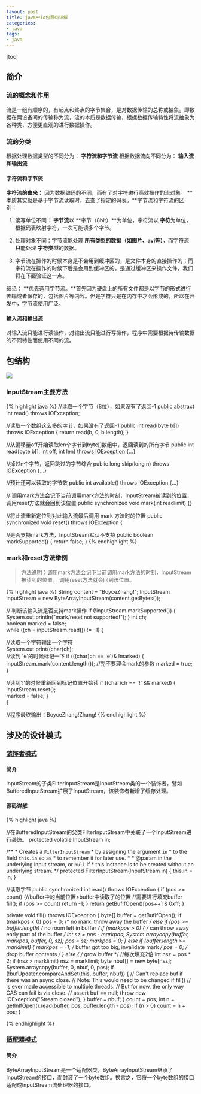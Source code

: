 ```yaml
---
layout: post
title: java中io包源码详解
categories:
- java
tags:
- java
---
```

[toc]

## 简介
### 流的概念和作用
流是一组有顺序的，有起点和终点的字节集合，是对数据传输的总称或抽象。即数据在两设备间的传输称为流，流的本质是数据传输，根据数据传输特性将流抽象为各种类，方便更直观的进行数据操作。
### 流的分类

根据处理数据类型的不同分为： **字符流和字节流**
根据数据流向不同分为： **输入流和输出流**
#### 字符流和字节流

**字符流的由来：** 因为数据编码的不同，而有了对字符进行高效操作的流对象。 **本质其实就是基于字节流读取时，去查了指定的码表。**字节流和字符流的区别：

1. 读写单位不同： **字节流**以 **字节（8bit）**为单位，字符流以 **字符**为单位，根据码表映射字符，一次可能读多个字节。

2. 处理对象不同：字节流能处理 **所有类型的数据（如图片、avi等）**，而字符流 **只**能处理 **字符类型**的数据。

3. 字节流在操作的时候本身是不会用到缓冲区的，是文件本身的直接操作的；而字符流在操作的时候下后是会用到缓冲区的，是通过缓冲区来操作文件，我们将在下面验证这一点。

结论： **优先选用字节流。**首先因为硬盘上的所有文件都是以字节的形式进行传输或者保存的，包括图片等内容。但是字符只是在内存中才会形成的，所以在开发中，字节流使用广泛。

#### 输入流和输出流

对输入流只能进行读操作，对输出流只能进行写操作，程序中需要根据待传输数据的不同特性而使用不同的流。

## 包结构
<img src="http://pic002.cnblogs.com/images/2012/384764/2012031413373126.jpg"/>

### InputStream主要方法

{% highlight java %}
//读取一个字节（8位），如果没有了返回-1
public abstract int read() throws IOException;

//读取一个数组这么多的字节，如果没有了返回-1
public int read(byte b[]) throws IOException {
     return read(b, 0, b.length);
}

//从偏移量off开始读取len个字节到byte[]数组中，返回读到的所有字节
public int read(byte b[], int off, int len) throws IOException {...}

//掉过n个字节，返回跳过的字节综合
public long skip(long n) throws IOException {...}

//预计还可以读取的字节数
public int available() throws IOException {...}

// 调用mark方法会记下当前调用mark方法的时刻，InputStream被读到的位置，调用reset方法就会回到该位置
public synchronized void mark(int readlimit) {}

//将此流重新定位到对此输入流最后调用 mark 方法时的位置
public synchronized void reset() throws IOException {

//是否支持mark方法，InputStream默认不支持
public boolean markSupported() {
        return false;
}
{% endhighlight %}
### mark和reset方法举例

>方法说明：调用mark方法会记下当前调用mark方法的时刻，InputStream被读到的位置。 
调用reset方法就会回到该位置。

{% highlight java %}
String content = "BoyceZhang!";
InputStream inputStream = new ByteArrayInputStream(content.getBytes());

// 判断该输入流是否支持mark操作
if (!inputStream.markSupported()) {
    System.out.println("mark/reset not supported!");
}
int ch;  
boolean marked = false;  
while ((ch = inputStream.read()) != -1) {
    
   //读取一个字符输出一个字符  
    System.out.print((char)ch);  
    //读到 'e'的时候标记一下
     if (((char)ch == 'e')& !marked) {  
        inputStream.mark(content.length());  //先不要理会mark的参数
         marked = true;  
     }  
                
   //读到'!'的时候重新回到标记位置开始读
      if ((char)ch == '!' && marked) {  
          inputStream.reset();  
          marked = false;
      }  
}

//程序最终输出：BoyceZhang!Zhang!
{% endhighlight %}

## 涉及的设计模式
### [装饰者模式](http://nemotan.github.io//2015/11/java%E8%AE%BE%E8%AE%A1%E6%A8%A1%E5%BC%8F-%E8%A3%85%E9%85%8D%E8%80%85%E6%A8%A1%E5%BC%8F/)

#### 简介

InputStream的子类FilterInputStream是InputStream类的一个装饰者，譬如BufferedInputStream扩展了InputStream，该装饰者新增了缓存处理。
#### 源码详解

{% highlight java %}

 //在BufferedInputStream的父类FilterInputStream中关联了一个InputStream进行装饰。
 protected volatile InputStream in;

   /**
     * Creates a <code>FilterInputStream</code>
     * by assigning the  argument <code>in</code>
     * to the field <code>this.in</code> so as
     * to remember it for later use.
     *
     * @param   in   the underlying input stream, or <code>null</code> if
     *          this instance is to be created without an underlying stream.
     */
 protected FilterInputStream(InputStream in) {
        this.in = in;
    }

 //读取字节
 public synchronized int read() throws IOException {
        if (pos >= count) {//buffer中的当前位置>buffer中读取了的位置
        	//需要进行填充buffer
            fill();
            if (pos >= count)
                return -1;
        }
        return getBufIfOpen()[pos++] & 0xff;
    }
    

 private void fill() throws IOException {
        byte[] buffer = getBufIfOpen();
        if (markpos < 0)
            pos = 0;            /* no mark: throw away the buffer */
        else if (pos >= buffer.length)  /* no room left in buffer */
            if (markpos > 0) {  /* can throw away early part of the buffer */
                int sz = pos - markpos;
                System.arraycopy(buffer, markpos, buffer, 0, sz);
                pos = sz;
                markpos = 0;
            } else if (buffer.length >= marklimit) {
                markpos = -1;   /* buffer got too big, invalidate mark */
                pos = 0;        /* drop buffer contents */
            } else {            /* grow buffer */
            	//每次填充2倍
                int nsz = pos * 2;
                if (nsz > marklimit)
                    nsz = marklimit;
                byte nbuf[] = new byte[nsz];
                System.arraycopy(buffer, 0, nbuf, 0, pos);
                if (!bufUpdater.compareAndSet(this, buffer, nbuf)) {
                    // Can't replace buf if there was an async close.
                    // Note: This would need to be changed if fill()
                    // is ever made accessible to multiple threads.
                    // But for now, the only way CAS can fail is via close.
                    // assert buf == null;
                    throw new IOException("Stream closed");
                }
                buffer = nbuf;
            }
        count = pos;
        int n = getInIfOpen().read(buffer, pos, buffer.length - pos);
        if (n > 0)
            count = n + pos;
    }

{% endhighlight %}
### [适配器模式](http://nemotan.github.io//2015/11/java%E8%AE%BE%E8%AE%A1%E6%A8%A1%E5%BC%8F-%E9%80%82%E9%85%8D%E5%99%A8%E6%A8%A1%E5%BC%8F/)
#### 简介

ByteArrayInputStream是一个适配器类，ByteArrayInputStream继承了InputStream的接口，而封装了一个byte数组。换言之，它将一个byte数组的接口适配成InputStream流处理器的接口。

